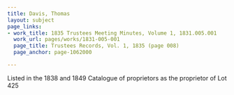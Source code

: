 ```yaml
---
title: Davis, Thomas
layout: subject
page_links:
- work_title: 1835 Trustees Meeting Minutes, Volume 1, 1831.005.001
  work_url: pages/works/1831-005-001
  page_title: Trustees Records, Vol. 1, 1835 (page 008)
  page_anchor: page-1062000

---
```

<p>Listed in the 1838 and 1849 Catalogue of proprietors as the proprietor of Lot 425</p>
